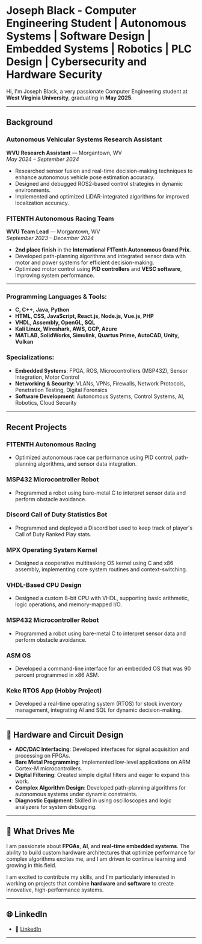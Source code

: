 # Joseph Black - Computer Engineering Student | Autonomous Systems | Software Design | Embedded Systems | Robotics | PLC Design | Cybersecurity and Hardware Security

Hi, I'm Joseph Black, a very passionate Computer Engineering student at **West Virginia University**, graduating in **May 2025**.

---
## Background

### **Autonomous Vehicular Systems Research Assistant**  
**WVU Research Assistant** — Morgantown, WV  
*May 2024 – September 2024*  
- Researched sensor fusion and real-time decision-making techniques to enhance autonomous vehicle pose estimation accuracy.
- Designed and debugged ROS2-based control strategies in dynamic environments.
- Implemented and optimized LiDAR-integrated algorithms for improved localization accuracy.

### **F1TENTH Autonomous Racing Team**  
**WVU Team Lead** — Morgantown, WV  
*September 2023 – December 2024*  
-  **2nd place finish** in the **International F1Tenth Autonomous Grand Prix**.
- Developed path-planning algorithms and integrated sensor data with motor and power systems for efficient decision-making.
- Optimized motor control using **PID controllers** and **VESC software**, improving system performance.

---

### **Programming Languages & Tools:**
- **C, C++, Java, Python**  
- **HTML, CSS, JavaScript, React.js, Node.js, Vue.js, PHP**  
- **VHDL, Assembly, OpenGL, SQL**  
- **Kali Linux, Wireshark, AWS, GCP, Azure**  
- **MATLAB, SolidWorks, Simulink, Quartus Prime, AutoCAD, Unity, Vulkan**

### **Specializations:**
- **Embedded Systems**: FPGA, ROS, Microcontrollers (MSP432), Sensor Integration, Motor Control  
- **Networking & Security**: VLANs, VPNs, Firewalls, Network Protocols, Penetration Testing, Digital Forensics  
- **Software Development**: Autonomous Systems, Control Systems, AI, Robotics, Cloud Security

---
## Recent Projects

### **F1TENTH Autonomous Racing**  
- Optimized autonomous race car performance using PID control, path-planning algorithms, and sensor data integration.

### **MSP432 Microcontroller Robot**  
- Programmed a robot using bare-metal C to interpret sensor data and perform obstacle avoidance.

### **Discord Call of Duty Statistics Bot**  
- Programmed and deployed a Discord bot used to keep track of player's Call of Duty Ranked Play stats.

### **MPX Operating System Kernel**  
- Designed a cooperative multitasking OS kernel using C and x86 assembly, implementing core system routines and context-switching.

### **VHDL-Based CPU Design**  
- Designed a custom 8-bit CPU with VHDL, supporting basic arithmetic, logic operations, and memory-mapped I/O.

### **MSP432 Microcontroller Robot**  
- Programmed a robot using bare-metal C to interpret sensor data and perform obstacle avoidance.

### **ASM OS**  
- Developed a command-line interface for an embedded OS that was 90 percent programmed in x86 ASM.

### **Keke RTOS App (Hobby Project)**  
- Developed a real-time operating system (RTOS) for stock inventory management, integrating AI and SQL for dynamic decision-making.

---

## 🔧 Hardware and Circuit Design

- **ADC/DAC Interfacing**: Developed interfaces for signal acquisition and processing on FPGAs.
- **Bare Metal Programming**: Implemented low-level applications on ARM Cortex-M microcontrollers.
- **Digital Filtering**: Created simple digital filters and eager to expand this work.
- **Complex Algorithm Design**: Developed path-planning algorithms for autonomous systems under dynamic constraints.
- **Diagnostic Equipment**: Skilled in using oscilloscopes and logic analyzers for system debugging.

---

## 🚀 What Drives Me

I am passionate about **FPGAs**, **AI**, and **real-time embedded systems**. The ability to build custom hardware architectures that optimize performance for complex algorithms excites me, and I am driven to continue learning and growing in this field.

I am excited to contribute my skills, and I'm particularly interested in working on projects that combine **hardware** and **software** to create innovative, high-performance systems.

---


## 🌐 LinkedIn
- 🔗 [LinkedIn](https://www.linkedin.com/in/joseph-black-wvu)
---
